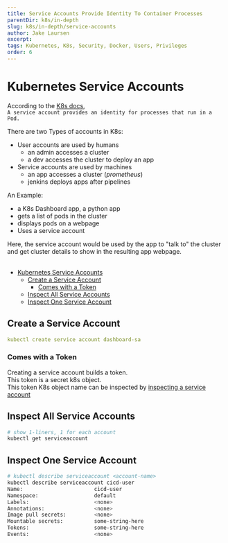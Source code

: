 ```yaml
---
title: Service Accounts Provide Identity To Container Processes
parentDir: k8s/in-depth
slug: k8s/in-depth/service-accounts
author: Jake Laursen
excerpt: 
tags: Kubernetes, K8s, Security, Docker, Users, Privileges
order: 6
---
```


# Kubernetes Service Accounts
According to the [K8s docs](https://kubernetes.io/docs/tasks/configure-pod-container/configure-service-account/),  
`A service account provides an identity for processes that run in a Pod.`  

There are two Types of accounts in K8s:
- User accounts are used by humans
  - an admin accesses a cluster
  - a dev accesses the cluster to deploy an app
- Service accounts are used by machines
  - an app accesses a cluster (_prometheus_)
  - jenkins deploys apps after pipelines

An Example:
- a K8s Dashboard app, a python app
- gets a list of pods in the cluster
- displays pods on a webpage
- Uses a service account

Here, the service account would be used by the app to "talk to" the cluster and get cluster details to show in the resulting app webpage.  <br/><br/>


- [Kubernetes Service Accounts](#kubernetes-service-accounts)
  - [Create a Service Account](#create-a-service-account)
    - [Comes with a Token](#comes-with-a-token)
  - [Inspect All Service Accounts](#inspect-all-service-accounts)
  - [Inspect One Service Account](#inspect-one-service-account)
## Create a Service Account
```yaml
kubectl create service account dashboard-sa
```
### Comes with a Token
Creating a service account builds a token.  
This token is a secret k8s object.  
This token K8s object name can be inspected by [inspecting a service account](#inspect-one-service-account)


## Inspect All Service Accounts
```bash
# show 1-liners, 1 for each account
kubectl get serviceaccount
```


## Inspect One Service Account
```bash
# kubectl describe serviceaccount <account-name>
kubectl describe serviceaccount cicd-user
Name:                       cicd-user
Namespace:                  default
Labels:                     <none>
Annotations:                <none>
Image pull secrets:         <none>
Mountable secrets:          some-string-here
Tokens:                     some-string-here
Events:                     <none>
```